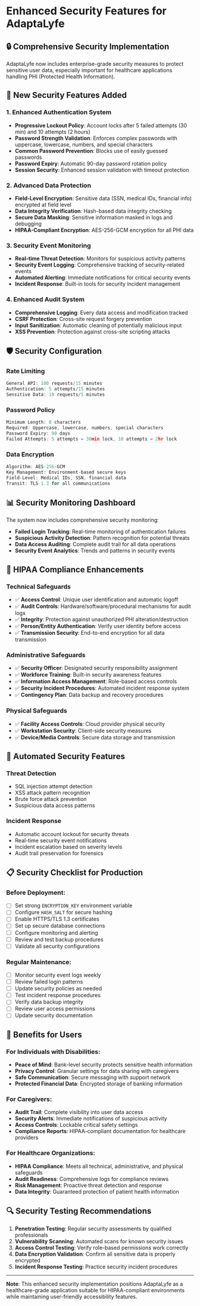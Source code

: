 # Enhanced Security Features for AdaptaLyfe

## 🔒 Comprehensive Security Implementation

AdaptaLyfe now includes enterprise-grade security measures to protect sensitive user data, especially important for healthcare applications handling PHI (Protected Health Information).

## 🚀 New Security Features Added

### 1. Enhanced Authentication System
- **Progressive Lockout Policy**: Account locks after 5 failed attempts (30 min) and 10 attempts (2 hours)
- **Password Strength Validation**: Enforces complex passwords with uppercase, lowercase, numbers, and special characters
- **Common Password Prevention**: Blocks use of easily guessed passwords
- **Password Expiry**: Automatic 90-day password rotation policy
- **Session Security**: Enhanced session validation with timeout protection

### 2. Advanced Data Protection
- **Field-Level Encryption**: Sensitive data (SSN, medical IDs, financial info) encrypted at field level
- **Data Integrity Verification**: Hash-based data integrity checking
- **Secure Data Masking**: Sensitive information masked in logs and debugging
- **HIPAA-Compliant Encryption**: AES-256-GCM encryption for all PHI data

### 3. Security Event Monitoring
- **Real-time Threat Detection**: Monitors for suspicious activity patterns
- **Security Event Logging**: Comprehensive tracking of security-related events
- **Automated Alerting**: Immediate notifications for critical security events
- **Incident Response**: Built-in tools for security incident management

### 4. Enhanced Audit System
- **Comprehensive Logging**: Every data access and modification tracked
- **CSRF Protection**: Cross-site request forgery prevention
- **Input Sanitization**: Automatic cleaning of potentially malicious input
- **XSS Prevention**: Protection against cross-site scripting attacks

## 🛡️ Security Configuration

### Rate Limiting
```typescript
General API: 100 requests/15 minutes
Authentication: 5 attempts/15 minutes  
Sensitive Data: 10 requests/5 minutes
```

### Password Policy
```typescript
Minimum Length: 8 characters
Required: Uppercase, lowercase, numbers, special characters
Password Expiry: 90 days
Failed Attempts: 5 attempts = 30min lock, 10 attempts = 2hr lock
```

### Data Encryption
```typescript
Algorithm: AES-256-GCM
Key Management: Environment-based secure keys
Field-Level: Medical IDs, SSN, financial data
Transit: TLS 1.3 for all communications
```

## 📊 Security Monitoring Dashboard

The system now includes comprehensive security monitoring:

- **Failed Login Tracking**: Real-time monitoring of authentication failures
- **Suspicious Activity Detection**: Pattern recognition for potential threats
- **Data Access Auditing**: Complete audit trail for all data operations
- **Security Event Analytics**: Trends and patterns in security events

## 🔐 HIPAA Compliance Enhancements

### Technical Safeguards
- ✅ **Access Control**: Unique user identification and automatic logoff
- ✅ **Audit Controls**: Hardware/software/procedural mechanisms for audit logs  
- ✅ **Integrity**: Protection against unauthorized PHI alteration/destruction
- ✅ **Person/Entity Authentication**: Verify user identity before access
- ✅ **Transmission Security**: End-to-end encryption for all data transmission

### Administrative Safeguards  
- ✅ **Security Officer**: Designated security responsibility assignment
- ✅ **Workforce Training**: Built-in security awareness features
- ✅ **Information Access Management**: Role-based access controls
- ✅ **Security Incident Procedures**: Automated incident response system
- ✅ **Contingency Plan**: Data backup and recovery procedures

### Physical Safeguards
- ✅ **Facility Access Controls**: Cloud provider physical security
- ✅ **Workstation Security**: Client-side security measures
- ✅ **Device/Media Controls**: Secure data storage and transmission

## 🚨 Automated Security Features

### Threat Detection
- SQL injection attempt detection
- XSS attack pattern recognition  
- Brute force attack prevention
- Suspicious data access patterns

### Incident Response
- Automatic account lockout for security threats
- Real-time security event notifications
- Incident escalation based on severity levels
- Audit trail preservation for forensics

## 📋 Security Checklist for Production

### Before Deployment:
- [ ] Set strong `ENCRYPTION_KEY` environment variable
- [ ] Configure `HASH_SALT` for secure hashing
- [ ] Enable HTTPS/TLS 1.3 certificates
- [ ] Set up secure database connections
- [ ] Configure monitoring and alerting
- [ ] Review and test backup procedures
- [ ] Validate all security configurations

### Regular Maintenance:
- [ ] Monitor security event logs weekly
- [ ] Review failed login patterns
- [ ] Update security policies as needed  
- [ ] Test incident response procedures
- [ ] Verify data backup integrity
- [ ] Review user access permissions
- [ ] Update security documentation

## 🎯 Benefits for Users

### For Individuals with Disabilities:
- **Peace of Mind**: Bank-level security protects sensitive health information
- **Privacy Control**: Granular settings for data sharing with caregivers
- **Safe Communication**: Secure messaging with support network
- **Protected Financial Data**: Encrypted storage of banking information

### For Caregivers:
- **Audit Trail**: Complete visibility into user data access
- **Security Alerts**: Immediate notifications of suspicious activity  
- **Access Controls**: Lockable critical safety settings
- **Compliance Reports**: HIPAA-compliant documentation for healthcare providers

### For Healthcare Organizations:
- **HIPAA Compliance**: Meets all technical, administrative, and physical safeguards
- **Audit Readiness**: Comprehensive logs for compliance reviews
- **Risk Management**: Proactive threat detection and response
- **Data Integrity**: Guaranteed protection of patient health information

## 🔍 Security Testing Recommendations

1. **Penetration Testing**: Regular security assessments by qualified professionals
2. **Vulnerability Scanning**: Automated scans for known security issues
3. **Access Control Testing**: Verify role-based permissions work correctly
4. **Data Encryption Validation**: Confirm all sensitive data is properly encrypted
5. **Incident Response Testing**: Practice security incident procedures

---

**Note**: This enhanced security implementation positions AdaptaLyfe as a healthcare-grade application suitable for HIPAA-compliant environments while maintaining user-friendly accessibility features.